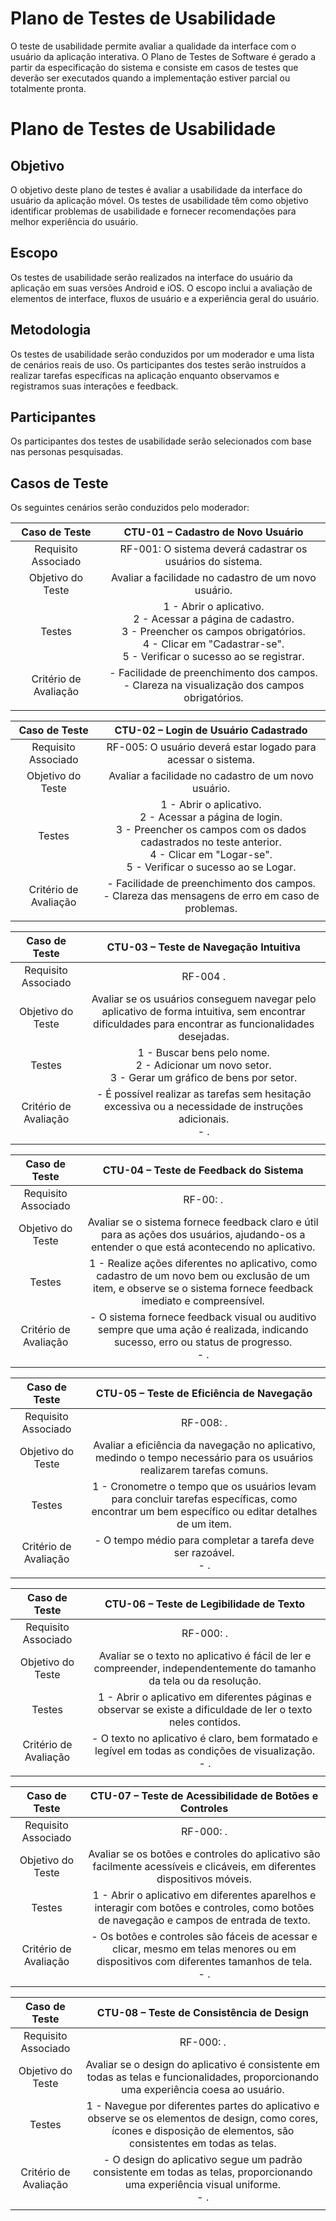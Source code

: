 # Plano de Testes de Usabilidade

O teste de usabilidade permite avaliar a qualidade da interface com o usuário da aplicação interativa. O Plano de Testes de Software é gerado a partir da especificação do sistema e consiste em casos de testes que deverão ser executados quando a implementação estiver parcial ou totalmente pronta.


# Plano de Testes de Usabilidade
## Objetivo
O objetivo deste plano de testes é avaliar a usabilidade da interface do usuário da aplicação móvel. Os testes de usabilidade têm como objetivo identificar problemas de usabilidade e fornecer recomendações para melhor experiência do usuário.

## Escopo
Os testes de usabilidade serão realizados na interface do usuário da aplicação em suas versões Android e iOS. O escopo inclui a avaliação de elementos de interface, fluxos de usuário e a experiência geral do usuário.

## Metodologia
Os testes de usabilidade serão conduzidos por um moderador e uma lista de cenários reais de uso. Os participantes dos testes serão instruídos a realizar tarefas específicas na aplicação enquanto observamos e registramos suas interações e feedback.

## Participantes
Os participantes dos testes de usabilidade serão selecionados com base nas personas pesquisadas. 

## Casos de Teste
Os seguintes cenários serão conduzidos pelo moderador:


| **Caso de Teste** 	| **CTU-01 – Cadastro de Novo Usuário** |
|:---:	|:---:	|
| Requisito Associado | RF-001: O sistema deverá cadastrar os usuários do sistema.  |
| Objetivo do Teste | Avaliar a facilidade no cadastro de um novo usuário. |
| Testes | 1 - Abrir o aplicativo. <br> 2 - Acessar a página de cadastro. <br> 3 - Preencher os campos obrigatórios. <br> 4 - Clicar em "Cadastrar-se". <br> 5 - Verificar o sucesso ao se registrar. |
| Critério de Avaliação | - Facilidade de preenchimento dos campos. <br> - Clareza na visualização dos campos obrigatórios.|
|  	|  	|

| **Caso de Teste** 	| **CTU-02 – Login de Usuário Cadastrado** |
|:---:	|:---:	|
| Requisito Associado | RF-005: O usuário deverá estar logado para acessar o sistema.|
| Objetivo do Teste | Avaliar a facilidade no cadastro de um novo usuário. |
| Testes | 1 - Abrir o aplicativo. <br> 2 - Acessar a página de login. <br> 3 - Preencher os campos com os dados cadastrados no teste anterior. <br> 4 - Clicar em "Logar-se". <br> 5 - Verificar o sucesso ao se Logar. |
| Critério de Avaliação | - Facilidade de preenchimento dos campos. <br> - Clareza das mensagens de erro em caso de problemas.|
|  	|  	|

| **Caso de Teste** 	| **CTU-03 – Teste de Navegação Intuitiva** |
|:---:	|:---:	|
| Requisito Associado | RF-004  .|
| Objetivo do Teste | Avaliar se os usuários conseguem navegar pelo aplicativo de forma intuitiva, sem encontrar dificuldades para encontrar as funcionalidades desejadas. |
| Testes | 1 - Buscar bens pelo nome. <br> 2 - Adicionar um novo setor. <br> 3 - Gerar um gráfico de bens por setor. |
| Critério de Avaliação | - É possível realizar as tarefas sem hesitação excessiva ou a necessidade de instruções adicionais. <br> - .|
|  	|  	|

| **Caso de Teste** 	| **CTU-04 – Teste de Feedback do Sistema** |
|:---:	|:---:	|
| Requisito Associado | RF-00:  .|
| Objetivo do Teste |Avaliar se o sistema fornece feedback claro e útil para as ações dos usuários, ajudando-os a entender o que está acontecendo no aplicativo. |
| Testes | 1 - Realize ações diferentes no aplicativo, como cadastro de um novo bem ou exclusão de um item, e observe se o sistema fornece feedback imediato e compreensível. |
| Critério de Avaliação | - O sistema fornece feedback visual ou auditivo sempre que uma ação é realizada, indicando sucesso, erro ou status de progresso. <br> - .|
|  	|  	|

| **Caso de Teste** 	| **CTU-05 – Teste de Eficiência de Navegação** |
|:---:	|:---:	|
| Requisito Associado | RF-008:  .|
| Objetivo do Teste |Avaliar a eficiência da navegação no aplicativo, medindo o tempo necessário para os usuários realizarem tarefas comuns. |
| Testes | 1 - Cronometre o tempo que os usuários levam para concluir tarefas específicas, como encontrar um bem específico ou editar detalhes de um item. |
| Critério de Avaliação | - O tempo médio para completar a tarefa deve ser razoável.  <br> - .|
|  	|  	|

| **Caso de Teste** 	| **CTU-06 – Teste de Legibilidade de Texto** |
|:---:	|:---:	|
| Requisito Associado | RF-000:  .|
| Objetivo do Teste |Avaliar se o texto no aplicativo é fácil de ler e compreender, independentemente do tamanho da tela ou da resolução. |
| Testes | 1 - Abrir o aplicativo em diferentes páginas e observar se existe a dificuldade de ler o texto neles contidos. |
| Critério de Avaliação | - O texto no aplicativo é claro, bem formatado e legível em todas as condições de visualização.  <br> - .|
|  	|  	|

| **Caso de Teste** 	| **CTU-07 – Teste de Acessibilidade de Botões e Controles** |
|:---:	|:---:	|
| Requisito Associado | RF-000:  .|
| Objetivo do Teste | Avaliar se os botões e controles do aplicativo são facilmente acessíveis e clicáveis, em diferentes dispositivos móveis.|
| Testes | 1 - Abrir o aplicativo em diferentes aparelhos e interagir com botões e controles, como botões de navegação e campos de entrada de texto. |
| Critério de Avaliação | - Os botões e controles são fáceis de acessar e clicar, mesmo em telas menores ou em dispositivos com diferentes tamanhos de tela.  <br> - .|
|  	|  	|

| **Caso de Teste** 	| **CTU-08 – Teste de Consistência de Design** |
|:---:	|:---:	|
| Requisito Associado | RF-000:  .|
| Objetivo do Teste | Avaliar se o design do aplicativo é consistente em todas as telas e funcionalidades, proporcionando uma experiência coesa ao usuário.|
| Testes | 1 -  Navegue por diferentes partes do aplicativo e observe se os elementos de design, como cores, ícones e disposição de elementos, são consistentes em todas as telas. |
| Critério de Avaliação | - O design do aplicativo segue um padrão consistente em todas as telas, proporcionando uma experiência visual uniforme.  <br> - .|
|  	|  	|
